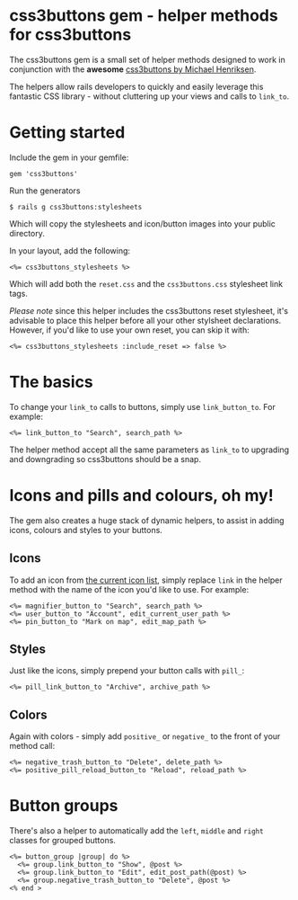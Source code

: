 # css3buttons gem - helper methods for css3buttons

The css3buttons gem is a small set of helper methods designed to work in
conjunction with the __awesome__ [css3buttons by Michael Henriksen](http://css3buttons.michaelhenriksen.dk).

The helpers allow rails developers to quickly and easily leverage this
fantastic CSS library - without cluttering up your views and calls to
`link_to`.

# Getting started

Include the gem in your gemfile:

    gem 'css3buttons'

Run the generators

    $ rails g css3buttons:stylesheets

Which will copy the stylesheets and icon/button images into your public
directory.

In your layout, add the following:

    <%= css3buttons_stylesheets %>

Which will add both the `reset.css` and the `css3buttons.css` stylesheet
link tags. 

_Please note_ since this helper includes the css3buttons
reset stylesheet, it's advisable to place this helper before all your
other stylsheet declarations. However, if you'd like to use your own
reset, you can skip it with:

    <%= css3buttons_stylesheets :include_reset => false %>

# The basics

To change your `link_to` calls to buttons, simply use `link_button_to`.
For example:

    <%= link_button_to "Search", search_path %>

The helper method accept all the same parameters as `link_to` to
upgrading and downgrading so css3buttons should be a snap.


# Icons and pills and colours, oh my!

The gem also creates a huge stack of dynamic helpers, to assist in adding
icons, colours and styles to your buttons.

## Icons

To add an icon from [the current icon list](http://css3buttons.michaelhenriksen.dk/), simply replace `link` in the helper method with the name of the icon you'd like to use. For example:

    <%= magnifier_button_to "Search", search_path %>
    <%= user_button_to "Account", edit_current_user_path %>
    <%= pin_button_to "Mark on map", edit_map_path %>

## Styles

Just like the icons, simply prepend your button calls with `pill_`:

    <%= pill_link_button_to "Archive", archive_path %>

## Colors

Again with colors - simply add `positive_` or `negative_` to the front
of your method call:

    <%= negative_trash_button_to "Delete", delete_path %>
    <%= positive_pill_reload_button_to "Reload", reload_path %>

# Button groups

There's also a helper to automatically add the `left`, `middle` and
`right` classes for grouped buttons.

    <%= button_group |group| do %>
      <%= group.link_button_to "Show", @post %>
      <%= group.link_button_to "Edit", edit_post_path(@post) %>
      <%= group.negative_trash_button_to "Delete", @post %>
    <% end >
